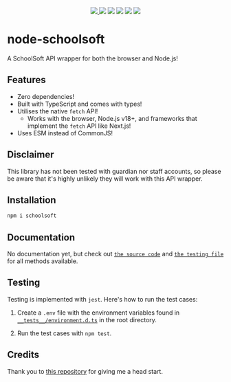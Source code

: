 <div align="center">
  <a href="https://www.npmjs.com/package/schoolsoft">
    <img src="https://img.shields.io/npm/v/schoolsoft" />
  </a>
  <img src="https://img.shields.io/npm/l/schoolsoft" />
  <img src="https://img.shields.io/node/v/schoolsoft?color=orange" />
  <img src="https://img.shields.io/npm/dw/schoolsoft" />
  <img src="https://img.shields.io/npm/types/schoolsoft" />
  <img src="https://img.shields.io/github/commit-activity/m/CarelessInternet/node-schoolsoft?color=red" />
</div>

# node-schoolsoft

A SchoolSoft API wrapper for both the browser and Node.js!

## Features

* Zero dependencies!
* Built with TypeScript and comes with types!
* Utilises the native `fetch` API!
  * Works with the browser, Node.js v18+, and frameworks that implement the `fetch` API like Next.js!
* Uses ESM instead of CommonJS!

## Disclaimer

This library has not been tested with guardian nor staff accounts, so please be aware that it's highly unlikely they will work with this API wrapper.

## Installation

```bash
npm i schoolsoft
```

## Documentation

No documentation yet, but check out [`the source code`](src/index.ts) and [`the testing file`](__tests__/instance/SchoolSoft.Test.ts) for all methods available.

## Testing

Testing is implemented with `jest`. Here's how to run the test cases:

1. Create a `.env` file with the environment variables found in [`__tests__/environment.d.ts`](__tests__/environment.d.ts) in the root directory.

2. Run the test cases with `npm test`.

## Credits

Thank you to [this repository](https://github.com/Blatzar/schoolsoft-api-app) for giving me a head start.

